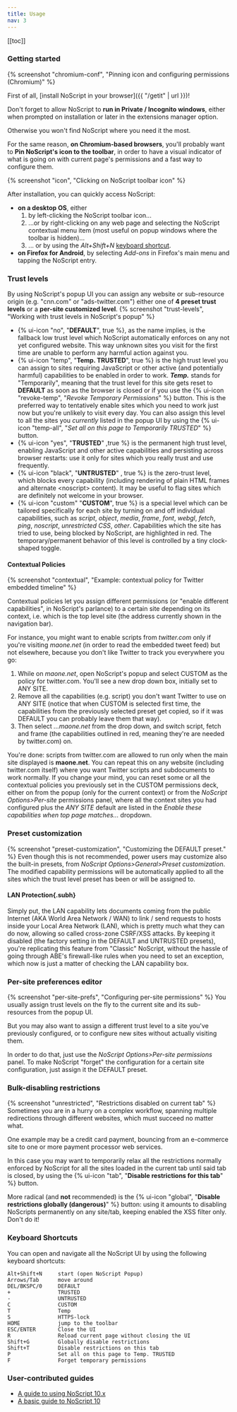 ```yaml
---
title: Usage
nav: 3
---
```


[[toc]]
### Getting started
{% screenshot "chromium-conf", "Pinning icon and configuring permissions (Chromium)" %}

First of all, [install NoScript in your browser]({{ "/getit" | url }})!

Don't forget to allow NoScript to __run in Private / Incognito windows__, either when prompted on installation or later in the extensions manager option.

Otherwise you won't find NoScript where you need it the most.

For the same reason, __on Chromium-based browsers__, you'll probably want to __Pin NoScript's icon to the toolbar__, in order to have a visual indicator of what is going on with current page's permissions and a fast way to configure them.

{% screenshot "icon", "Clicking on NoScript toolbar icon" %}

After installation, you can quickly access NoScript:
* __on a desktop OS__, either
  1. by left-clicking the NoScript toolbar icon...
  2. ...or by right-clicking on any web page and selecting the NoScript contextual menu item (most useful on popup windows where the toolbar is hidden)...
  3. ... or by using the _Alt+Shift+N_ [keyboard shortcut](#keyboard-shortcuts).
* __on Firefox for Android__,
  by selecting _Add-ons_ in Firefox's main menu and tapping the NoScript entry.


### Trust levels

By using NoScript's popup UI you can assign any website or sub-resource origin (e.g. "cnn.com" or "ads-twitter.com") either one of __4 preset trust levels__ or a __per-site customized level__.
{% screenshot "trust-levels", "Working with trust levels in NoScript's popup" %}
- {% ui-icon "no", "__DEFAULT__", true %}, as the name implies, is the fallback low trust level which NoScript automatically enforces on any not yet configured website. This way unknown sites you visit for the first time are unable to perform any harmful action against you.
- {% ui-icon "temp", "__Temp. TRUSTED__", true %} is the high trust level you can assign to sites requiring JavaScript or other active (and potentially harmful) capabilities to be enabled in order to work. **_Temp._** stands for "Temporarily", meaning that the trust level for this site gets reset to __DEFAULT__ as soon as the browser is closed or if you use the {% ui-icon "revoke-temp", "_Revoke Temporary Permissions_" %} button. This is the preferred way to tentatively enable sites which you need to work just now but you're unlikely to visit every day.
You can also assign this level to all the sites you _currently_ listed in the popup UI by using
the {% ui-icon "temp-all", "_Set all on this page to Temporarily TRUSTED_" %}  button.
- {% ui-icon "yes", "__TRUSTED__" ,true %} is the permanent high trust level, enabling JavaScript and other active capabilities and persisting across browser restarts: use it only for sites which you really trust and use frequently.
- {% ui-icon "black", "__UNTRUSTED__" , true %} is the zero-trust level, which blocks every capability (including rendering of plain HTML frames and alternate &lt;noscript&gt; content). It may be useful to flag sites which are definitely not welcome in your browser.
- {% ui-icon "custom" "__CUSTOM__", true %} is a special level which can be tailored specifically for each site by turning on and off individual capabilities, such as _script_, _object_, _media_, _frame_, _font_, _webgl_, _fetch_, _ping_, _noscript_, _unrestricted CSS_, _other_. Capabilities which the site has tried to use, being blocked by NoScript, are highlighted in red. The temporary/permanent behavior of this level is controlled by a tiny clock-shaped toggle.

#### Contextual Policies
{% screenshot "contextual", "Example: contextual policy for Twitter embedded timeline" %}

Contextual policies let you assign different permissions (or "enable different capabilities", in NoScript's parlance) to a certain site depending on its context, i.e. which is the top level site (the address currently shown in the navigation bar).

For instance, you might want to enable scripts from _twitter.com_ only if you're visiting _maone.net_ (in order to read the embedded tweet feed) but not elsewhere, because you don't like Twitter to track you everywhere you go:

1. While on _maone.net_, open NoScript's popup and select CUSTOM as the policy for twitter.com. You'll see a new drop down box, initially set to ANY SITE.
2. Remove all the capabilities (e.g. script) you don't want Twitter to use on ANY SITE (notice that when CUSTOM is selected first time, the capabilities from the previously selected preset get copied, so if it was DEFAULT you can probably leave them that way).
3. Then select _...maone.net_ from the drop down, and switch script, fetch and frame (the capabilities outlined in red, meaning they're are needed by twitter.com) on.

You're done: scripts from twitter.com are allowed to run only when the main site displayed is __maone.net__.
You can repeat this on any website (including twitter.com itself) where you want Twitter scripts and subdocuments to work normally.
If you change your mind, you can reset some or all the contextual policies you previously set in the CUSTOM permissions deck, either on from the popup (only for the current context) or from the _NoScript Options>Per-site_ permissions panel, where all the context sites you had configured plus the _ANY SITE_ default are listed in the _Enable these capabilities when top page matches..._ dropdown.

### Preset customization
{% screenshot "preset-customization", "Customizing the DEFAULT preset." %}
Even though this is not recommended, power users may customize also the built-in presets, from _NoScript Options>General>Preset customization_. The modified capability permissions will be automatically applied to all the sites which the trust level preset has been or will be assigned to.

#### LAN Protection{.subh}

Simply put, the LAN capability lets documents coming from the public Internet (AKA World Area Network / WAN) to link / send requests to hosts inside your Local Area Network (LAN), which is pretty much what they can do now, allowing so called cross-zone CSRF/XSS attacks.
By keeping it disabled (the factory setting in the DEFAULT and UNTRUSTED presets), you're replicating this feature from "Classic" NoScript, without the hassle of going through ABE's firewall-like rules when you need to set an exception, which now is just a matter of checking the LAN capability box.

### Per-site preferences editor
{% screenshot "per-site-prefs", "Configuring per-site permissions" %}
You usually assign trust levels on the fly to the current site and its sub-resources from the popup UI.

But you may also want to assign a different trust level to a site you've previously configured, or to configure new sites without actually visiting them.

In order to do that, just use the _NoScript Options>Per-site permissions_ panel.
To make NoScript "forget" the configuration for a certain site configuration, just assign it the DEFAULT preset.

### Bulk-disabling restrictions
{% screenshot "unrestricted", "Restrictions disabled on current tab" %}
Sometimes you are in a hurry on a complex workflow, spanning multiple redirections through different websites, which must succeed no matter what.

One example may be a credit card payment, bouncing from an e-commerce site to one or more payment processor web services.

In this case you may want to temporarily relax all the restrictions normally enforced by NoScript for all the sites loaded in the current tab until said tab is closed, by using the {% ui-icon "tab", "__Disable restrictions for this tab__" %}  button.

More radical (and __not__ recommended) is the {% ui-icon "global", "__Disable restrictions globally (dangerous)__" %} button: using it amounts to disabling NoScripts permanently on any site/tab, keeping enabled the XSS filter only. Don't do it!

### Keyboard Shortcuts
You can open and navigate all the NoScript UI by using the following keyboard shortcuts:
````
Alt+Shift+N     start (open NoScript Popup)
Arrows/Tab      move around
DEL/BKSPC/0     DEFAULT
+               TRUSTED
-               UNTRUSTED
C               CUSTOM
T               Temp
S               HTTPS-lock
HOME            jump to the toolbar
ESC/ENTER       Close the UI
R               Reload current page without closing the UI
Shift+G         Globally disable restrictions
Shift+T         Disable restrictions on this tab
P               Set all on this page to Temp. TRUSTED
F               Forget temporary permissions
````
### User-contributed guides

* [A guide to using NoScript 10.x](https://blog.jeaye.com/2017/11/30/noscript/)
* [A basic guide to NoScript 10](https://noscript.net/forum/?t=23974)